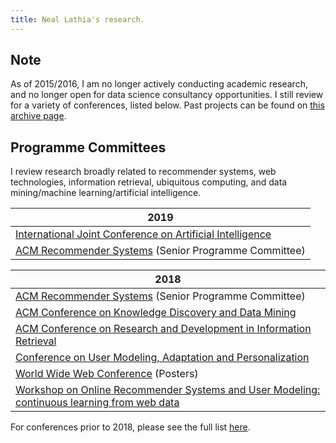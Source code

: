 ```yaml
---
title: Neal Lathia's research.
---
```


## Note

As of 2015/2016, I am no longer actively conducting academic research, and no longer open for data science consultancy opportunities. I still review for a variety of conferences, listed below. Past projects can be found on [this archive page](archive/projects.html).

## Programme Committees

I review research broadly related to recommender systems, web technologies, information retrieval, ubiquitous computing, and data mining/machine learning/artificial intelligence.

| 2019       | 
| ------------- |
| [International Joint Conference on Artificial Intelligence](https://ijcai19.org/) | 
| [ACM Recommender Systems](https://recsys.acm.org/recsys19/) (Senior Programme Committee) | 


| 2018       | 
| ------------- |
| [ACM Recommender Systems](https://recsys.acm.org/recsys18/) (Senior Programme Committee) | 
| [ACM Conference on Knowledge Discovery and Data Mining](http://www.kdd.org/kdd2018/)   |
| [ACM Conference on Research and Development in Information Retrieval](http://sigir.org/sigir2018/) |
| [Conference on User Modeling, Adaptation and Personalization](http://www.um.org/umap2018/) |
| [World Wide Web Conference](https://www2018.thewebconf.org/) (Posters) |
| [Workshop on Online Recommender Systems and User Modeling: continuous learning from web data](http://webesitix.inesctec.pt/orsum2018/index.php) |

For conferences prior to 2018, please see the full list [here](archive/reviewing.md).

